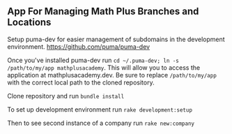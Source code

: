 ## App For Managing Math Plus Branches and Locations

Setup puma-dev for easier management of subdomains in the development environment. https://github.com/puma/puma-dev

Once you've installed puma-dev run `cd ~/.puma-dev; ln -s /path/to/my/app mathplusacademy`. This will allow you to access the application at mathplusacademy.dev. Be sure to replace `/path/to/my/app` with the correct local path to the cloned repository.

Clone repository and run `bundle install`

To set up development environment run `rake development:setup`

Then to see second instance of a company run `rake new:company`
